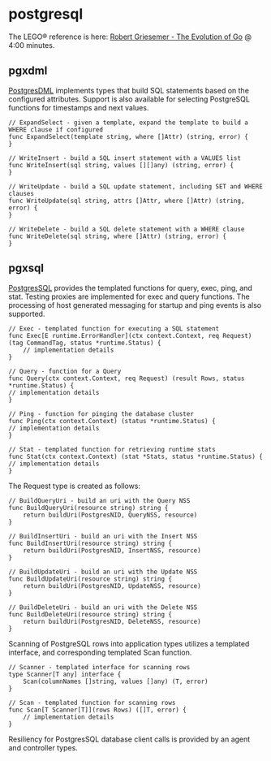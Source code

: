 # postgresql

The LEGO® reference is here: [Robert Griesemer - The Evolution of Go][rgriesemer] @ 4:00 minutes.

## pgxdml

[PostgresDML][pgxdmlpkg] implements types that build SQL statements based on the configured attributes. Support is also available for selecting
PostgreSQL functions for timestamps and next values.

~~~
// ExpandSelect - given a template, expand the template to build a WHERE clause if configured
func ExpandSelect(template string, where []Attr) (string, error) {
}

// WriteInsert - build a SQL insert statement with a VALUES list
func WriteInsert(sql string, values [][]any) (string, error) {
}

// WriteUpdate - build a SQL update statement, including SET and WHERE clauses
func WriteUpdate(sql string, attrs []Attr, where []Attr) (string, error) {
}

// WriteDelete - build a SQL delete statement with a WHERE clause
func WriteDelete(sql string, where []Attr) (string, error) {
}
~~~

## pgxsql

[PostgresSQL][pgxsqlpkg] provides the templated functions for query, exec, ping, and stat. Testing proxies are implemented for exec and query functions.
The processing of host generated messaging for startup and ping events is also supported. 

~~~
// Exec - templated function for executing a SQL statement
func Exec[E runtime.ErrorHandler](ctx context.Context, req Request) (tag CommandTag, status *runtime.Status) {
    // implementation details
}

// Query - function for a Query
func Query(ctx context.Context, req Request) (result Rows, status *runtime.Status) {
// implementation details
}

// Ping - function for pinging the database cluster
func Ping(ctx context.Context) (status *runtime.Status) {
// implementation details
}

// Stat - templated function for retrieving runtime stats
func Stat(ctx context.Context) (stat *Stats, status *runtime.Status) {
// implementation details
}
~~~

The Request type is created as follows:

~~~
// BuildQueryUri - build an uri with the Query NSS
func BuildQueryUri(resource string) string {
	return buildUri(PostgresNID, QueryNSS, resource)
}

// BuildInsertUri - build an uri with the Insert NSS
func BuildInsertUri(resource string) string {
	return buildUri(PostgresNID, InsertNSS, resource)
}

// BuildUpdateUri - build an uri with the Update NSS
func BuildUpdateUri(resource string) string {
	return buildUri(PostgresNID, UpdateNSS, resource)
}

// BuildDeleteUri - build an uri with the Delete NSS
func BuildDeleteUri(resource string) string {
	return buildUri(PostgresNID, DeleteNSS, resource)
}

~~~

Scanning of PostgreSQL rows into application types utilizes a templated interface, and corresponding templated Scan function.

~~~
// Scanner - templated interface for scanning rows
type Scanner[T any] interface {
	Scan(columnNames []string, values []any) (T, error)
}

// Scan - templated function for scanning rows
func Scan[T Scanner[T]](rows Rows) ([]T, error) {
    // implementation details
}
~~~

Resiliency for PostgresSQL database client calls is provided by an agent and controller types.


[rgriesemer]: <https://www.youtube.com/watch?v=0ReKdcpNyQg>
[pgxdmlpkg]: <https://pkg.go.dev/github.com/gotemplates/postgresql/pgxdml>
[pgxsqlpkg]: <https://pkg.go.dev/github.com/gotemplates/postgresql/pgxsql>
